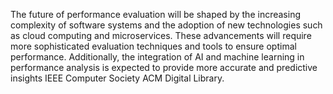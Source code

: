 The future of performance evaluation will be shaped by the increasing complexity of software systems and the adoption of new technologies such as cloud computing and microservices. These advancements will require more sophisticated evaluation techniques and tools to ensure optimal performance. Additionally, the integration of AI and machine learning in performance analysis is expected to provide more accurate and predictive insights​ IEEE Computer Society​​ ACM Digital Library​.
